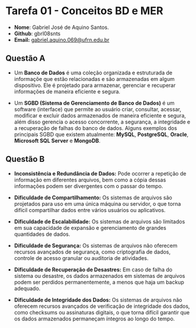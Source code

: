 # __Tarefa 01 - Conceitos BD e MER__

* __Nome__: Gabriel José de Aquino Santos.
* __Github__: gbrl08snts
* __Email:__ gabriel.aquino.069@ufrn.edu.br

## __Questão A__

* Um __Banco de Dados__ é uma coleção organizada e estruturada de informaçõe que estão relacionadas e são armazenadas em algum dispositivo. Ele é projetado para
armazenar, gerenciar e recuperar informações de maneira eficiente e segura.

* Um __SGBD (Sistema de Gerenciamento de Banco de Dados)__ é um software (interface) que permite ao usuário criar, consultar, acessar, modificar e excluir dados 
armazenados de maneira eficiente e segura, além disso gerencia o acesso concorrente, a segurança, a integridade e a recuperação de falhas do banco de dados. Alguns 
exemplos dos principais SGBD que existem atualmente: __MySQL__, __PostgreSQL__, __Oracle__, __Microsoft SQL Server__ e __MongoDB__.

## __Questão B__

* __Inconsistência e Redundância de Dados:__ Pode ocorrer a repetição de informação em diferentes arquivos, bem como a cópia dessas informações podem ser divergentes 
com o passar do tempo.

* __Dificuldade de Compartilhamento:__ Os sistemas de arquivos são projetados para uso em uma única máquina ou servidor, o que torna difícil compartilhar dados entre 
vários usuários ou aplicativos.

* __Dificuldade de Escalabilidade:__ Os sistemas de arquivos são limitados em sua capacidade de expansão e gerenciamento de grandes quantidades de dados.

* __Dificuldade de Segurança:__ Os sistemas de arquivos não oferecem recursos avançados de segurança, como criptografia de dados, controle de acesso granular ou 
auditoria de atividades.

* __Dificuldade de Recuperação de Desastres:__ Em caso de falha do sistema ou desastre, os dados armazenados em sistemas de arquivos podem ser perdidos 
permanentemente, a menos que haja um backup adequado.

* __Dificuldade de Integridade dos Dados:__ Os sistemas de arquivos não oferecem recursos avançados de verificação de integridade dos dados, como checksums ou 
assinaturas digitais, o que torna difícil garantir que os dados armazenados permaneçam íntegros ao longo do tempo.


